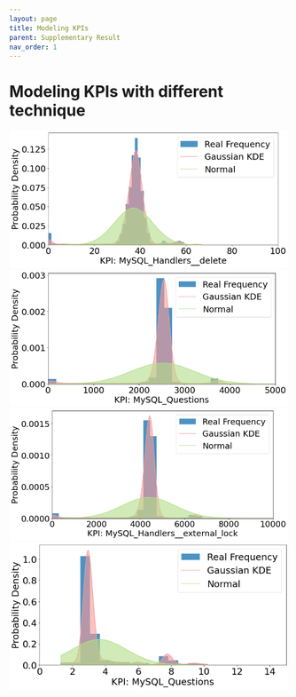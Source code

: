 ```yaml
---
layout: page
title: Modeling KPIs
parent: Supplementary Result
nav_order: 1
---
```


# Modeling KPIs with different technique

<img src="./../../assets/images/d1.png" style="zoom:100%;" />
<img src="./../../assets/images/d2.png" style="zoom:100%;" />
<img src="./../../assets/images/d3.png" style="zoom:100%;" />
<img src="./../../assets/images/d4.png" style="zoom:100%;" />